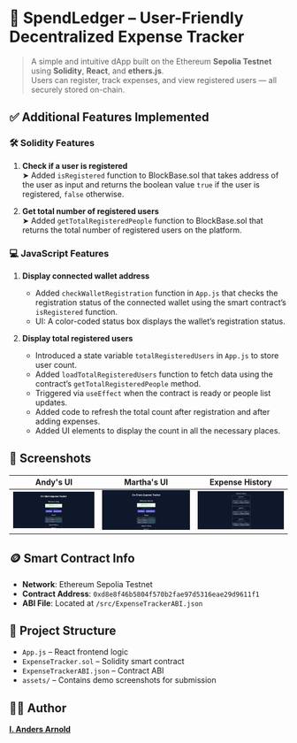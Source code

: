 # 💸 SpendLedger – User-Friendly Decentralized Expense Tracker

> A simple and intuitive dApp built on the Ethereum **Sepolia Testnet** using **Solidity**, **React**, and **ethers.js**.  
> Users can register, track expenses, and view registered users — all securely stored on-chain.


## ✅ Additional Features Implemented

### 🛠️ Solidity Features

1. **Check if a user is registered**  
   ➤ Added `isRegistered` function to BlockBase.sol that takes address of the user as input and returns the boolean value `true` if the user is registered, `false` otherwise.

2. **Get total number of registered users**  
   ➤ Added `getTotalRegisteredPeople` function to BlockBase.sol that returns the total number of registered users on the platform.


### 💻 JavaScript Features

1. **Display connected wallet address**  
   - Added `checkWalletRegistration` function in `App.js` that checks the registration status of the connected wallet using the smart contract’s `isRegistered` function.  
   - UI: A color-coded status box displays the wallet’s registration status.

2. **Display total registered users**  
   - Introduced a state variable `totalRegisteredUsers` in `App.js` to store user count.  
   - Added `loadTotalRegisteredUsers` function to fetch data using the contract’s `getTotalRegisteredPeople` method.  
   - Triggered via `useEffect` when the contract is ready or people list updates.
   - Added code to refresh the total count after registration and after adding expenses.
   - Added UI elements to display the count in all the necessary places.


## 🧪 Screenshots

| Andy's UI | Martha's UI | Expense History |
|-----------|--------------|-----------------|
| ![Andy](./assets/Andy.png) | ![Martha](./assets/Martha.png) | ![Expenses](./assets/Expenses.png) |


## 🪙 Smart Contract Info

- **Network**: Ethereum Sepolia Testnet  
- **Contract Address**: `0xd8e8f46b5804f570b2fae97d5316eae29d9611f1`  
- **ABI File**: Located at `/src/ExpenseTrackerABI.json`


## 📂 Project Structure

- `App.js` – React frontend logic  
- `ExpenseTracker.sol` – Solidity smart contract  
- `ExpenseTrackerABI.json` – Contract ABI  
- `assets/` – Contains demo screenshots for submission


## 👨‍💻 Author

**[I. Anders Arnold](https://github.com/asquare004)**

